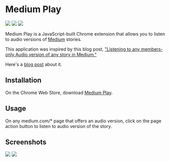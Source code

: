 # Medium Play

[![](https://img.shields.io/chrome-web-store/v/bjacbjpkijglgooedjahapjohhofopba.svg)](https://chrome.google.com/webstore/detail/medium-play/bjacbjpkijglgooedjahapjohhofopba)
[![](https://img.shields.io/chrome-web-store/rating/bjacbjpkijglgooedjahapjohhofopba.svg)](https://chrome.google.com/webstore/detail/medium-play/bjacbjpkijglgooedjahapjohhofopba)
[![](https://img.shields.io/chrome-web-store/users/bjacbjpkijglgooedjahapjohhofopba.svg)](https://chrome.google.com/webstore/detail/medium-play/bjacbjpkijglgooedjahapjohhofopba)

Medium Play is a JavaScript-built Chrome extension that allows you to listen to audio versions of [Medium](https://medium.com/) stories.

This application was inspired by this blog post, ["Listening to any members-only Audio version of any story in Medium."](https://medium.com/bugbountywriteup/listening-to-any-members-only-audio-version-of-the-story-in-medium-bf2dc2abc8d7)

Here's a [blog post](https://medium.com/@swap/medium-play-listen-to-audio-versions-of-medium-stories-b0cc8982f268) about it.

## Installation

On the Chrome Web Store, download [Medium Play](https://chrome.google.com/webstore/detail/medium-play/bjacbjpkijglgooedjahapjohhofopba).

## Usage

On any medium.com/* page that offers an audio version, click on the page action button to listen to audio version of the story.

## Screenshots
![](medium-play-1.png)
![](medium-play-2.png)
